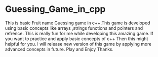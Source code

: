 # Guessing_Game_in_cpp
This is basic Fruit name Guessing game in c++.This game is developed using basic concepts like arrays ,strings functions and pointers and refrence.
This is really fun for me while developing this amazing game.
If you want to practice and apply basic concepts of c++ Then this might helpful for you.
I will release new version of this game by applying more advanced concepts in future. 
Play and Enjoy Thanks.

